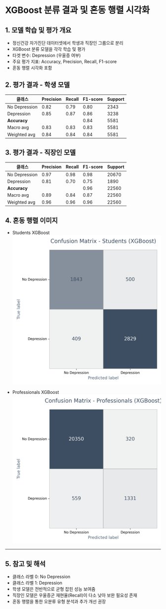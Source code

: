 # XGBoost 분류 결과 및 혼동 행렬 시각화

## 1. 모델 학습 및 평가 개요

- 정신건강 자가진단 데이터셋에서 학생과 직장인 그룹으로 분리  
- XGBoost 분류 모델을 각각 학습 및 평가  
- 타겟 변수: Depression (우울증 여부)  
- 주요 평가 지표: Accuracy, Precision, Recall, F1-score  
- 혼동 행렬 시각화 포함  

## 2. 평가 결과 - 학생 모델

| 클래스          | Precision | Recall | F1-score | Support |
|-----------------|-----------|--------|----------|---------|
| No Depression   | 0.82      | 0.79   | 0.80     | 2343    |
| Depression      | 0.85      | 0.87   | 0.86     | 3238    |
| **Accuracy**    |           |        | 0.84     | 5581    |
| Macro avg       | 0.83      | 0.83   | 0.83     | 5581    |
| Weighted avg    | 0.84      | 0.84   | 0.84     | 5581    |

## 3. 평가 결과 - 직장인 모델

| 클래스          | Precision | Recall | F1-score | Support |
|-----------------|-----------|--------|----------|---------|
| No Depression   | 0.97      | 0.98   | 0.98     | 20670   |
| Depression      | 0.81      | 0.70   | 0.75     | 1890    |
| **Accuracy**    |           |        | 0.96     | 22560   |
| Macro avg       | 0.89      | 0.84   | 0.87     | 22560   |
| Weighted avg    | 0.96      | 0.96   | 0.96     | 22560   |

## 4. 혼동 행렬 이미지

- Students XGBoost  
  ![Students XGBoost CM](./cm_xgb_students.png)  

- Professionals XGBoost  
  ![Professionals XGBoost CM](./cm_xgb_professionals.png)  

---

## 5. 참고 및 해석

- 클래스 라벨 0: No Depression  
- 클래스 라벨 1: Depression  
- 학생 모델은 전반적으로 균형 잡힌 성능 보여줌  
- 직장인 모델은 우울증군 재현율(Recall)이 다소 낮아 보완 필요성 존재  
- 혼동 행렬을 통한 오분류 유형 분석과 추가 개선 권장  
